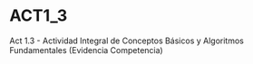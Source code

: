 # ACT1_3
Act 1.3 - Actividad Integral de Conceptos Básicos y Algoritmos Fundamentales (Evidencia Competencia)
